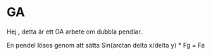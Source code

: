 # GA


Hej , detta är ett GA arbete om dubbla pendlar. 

En pendel löses genom att sätta Sin(arctan delta x/delta y) * Fg = Fa


